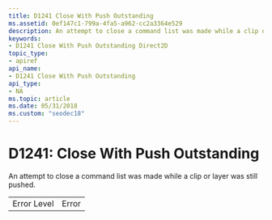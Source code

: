 ```yaml
---
title: D1241 Close With Push Outstanding
ms.assetid: 0ef147c1-799a-4fa5-a962-cc2a3364e529
description: An attempt to close a command list was made while a clip or layer was still pushed.
keywords:
- D1241 Close With Push Outstanding Direct2D
topic_type:
- apiref
api_name:
- D1241 Close With Push Outstanding
api_type:
- NA
ms.topic: article
ms.date: 05/31/2018
ms.custom: "seodec18"
---
```


# D1241: Close With Push Outstanding

An attempt to close a command list was made while a clip or layer was still pushed.



|             |       |
|-------------|-------|
| Error Level | Error |



 

 

 




